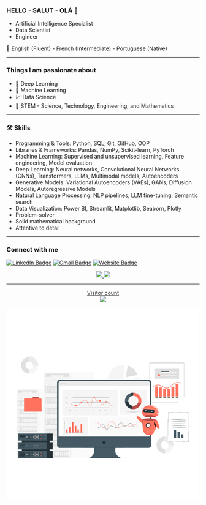 ### HELLO - SALUT - OLÁ 👋  

- Artificial Intelligence Specialist 
- Data Scientist 
- Engineer

:speech_balloon: English (Fluent) - French (Intermediate) - Portuguese (Native)

---

### Things I am passionate about

- :brain: Deep Learning
- :robot: Machine Learning
- :chart_with_upwards_trend: Data Science
- :yellow_heart: STEM - Science, Technology, Engineering, and Mathematics


---

### 🛠️ Skills

- Programming & Tools: Python, SQL, Git, GitHub, OOP
- Libraries & Frameworks: Pandas, NumPy, Scikit-learn, PyTorch
- Machine Learning: Supervised and unsupervised learning, Feature engineering, Model evaluation
- Deep Learning: Neural networks, Convolutional Neural Networks (CNNs), Transformers, LLMs, Multimodal models, Autoencoders
- Generative Models: Variational Autoencoders (VAEs), GANs, Diffusion Models, Autoregressive Models
- Natural Language Processing: NLP pipelines, LLM fine-tuning, Semantic search
- Data Visualization: Power BI, Streamlit, Matplotlib, Seaborn, Plotly
- Problem-solver
- Solid mathematical background 
- Attentive to detail

---

### Connect with me


[![LinkedIn Badge](https://img.shields.io/badge/-LinkedIn-blue?style=flat-square&logo=Linkedin&logoColor=white)](https://www.linkedin.com/in/raquel-colares)
[![Gmail Badge](https://img.shields.io/badge/-Email-c14438?style=flat-square&logo=Gmail&logoColor=white)](mailto:raquelcolaress@gmail.com)
[![Website Badge](https://img.shields.io/badge/-Website-9146FF?style=flat-square&logo=Google-Chrome&logoColor=white)](https://raquelcolares.github.io/)





<div align="center">
  <a href="https://github.com/raquelcolares">
  <img height="150em" src="https://github-readme-stats.vercel.app/api?username=raquelcolares&show_icons=true&theme=dracula&include_all_commits=true&count_private=true"/>
  <img height="150em" src="https://github-readme-stats.vercel.app/api/top-langs/?username=raquelcolares&layout=compact&langs_count=7&theme=dracula"/>
</div>

-------------------------------------------------------------------------------------------------------------------------------------------------------------------
   
<p align="center"> 
  Visitor count<br>
  <img src="https://profile-counter.glitch.me/raquelcolares/count.svg" />
</p>


<img src="https://github.com/raquelcolares/raquelcolares/blob/main/79314-assistant-bot.gif" width="500"/>

